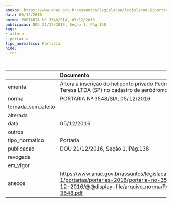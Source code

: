 ```yaml
---
anexos: https://www.anac.gov.br/assuntos/legislacao/legislacao-1/portarias/portarias-2016/portaria-no-3548-sia-05-12-2016/@@display-file/arquivo_norma/PA2016-3548.pdf
data: 05/12/2016
norma: PORTARIA Nº 3548/SIA, 05/12/2016
publicacao: DOU 21/12/2016, Seção 1, Pág.138
tags:
- altera
- portaria
tipo_normatico: Portaria
hide: 
- toc 
 
---
```


|                    | Documento                                                                                                                                                      |
|:-------------------|:---------------------------------------------------------------------------------------------------------------------------------------------------------------|
| ementa             | Altera a inscrição do heliponto privado Pedreira Maria Teresa LTDA (SP) no cadastro de aeródromos.                                                             |
| norma              | PORTARIA Nº 3548/SIA, 05/12/2016                                                                                                                               |
| tornada_sem_efeito |                                                                                                                                                                |
| alterada           |                                                                                                                                                                |
| data               | 05/12/2016                                                                                                                                                     |
| outros             |                                                                                                                                                                |
| tipo_normatico     | Portaria                                                                                                                                                       |
| publicacao         | DOU 21/12/2016, Seção 1, Pág.138                                                                                                                               |
| revogada           |                                                                                                                                                                |
| em_vigor           |                                                                                                                                                                |
| anexos             | https://www.anac.gov.br/assuntos/legislacao/legislacao-1/portarias/portarias-2016/portaria-no-3548-sia-05-12-2016/@@display-file/arquivo_norma/PA2016-3548.pdf |